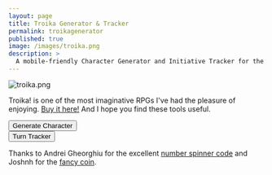 ```yaml
---
layout: page
title: Troika Generator & Tracker
permalink: troikagenerator
published: true
image: /images/troika.png
description: >
  A mobile-friendly Character Generator and Initiative Tracker for the Troika! RPG.
---
```


![troika.png]({{site.url}}/images/troika.png)

Troika! is one of the most imaginative RPGs I've had the pleasure of enjoying. [Buy it here!](https://www.melsonia.com/troika-17-p.asp) And I hope you find these tools useful.

<div class="row">
  <div class="col tightSpacing buttonWrapper"><button id="weaponButton" class="btn troikabtn btn-lg" onclick="generate()">Generate
      Character</button></div>
  <div class="col tightSpacing buttonWrapper"><button id="weaponButton" class="btn troikabtn btn-lg" onclick="showTracker()">Turn
      Tracker</button></div>
</div>

<div class="container generatorCard" id="charCard" style="display:none;">
  <div class="row">
    <div class="col-12 tightSpacing h1" id="charClass">THIS IS BROKEN! FLEE!</div>
  </div>
  <div class="row" style="justify-content: space-around !important;">
    <div class="col-3 tightSpacing h3" id="charStamina"></div>
    <div class="col-3 tightSpacing h3" id="charSkill"></div>
    <div class="col-3 tightSpacing h3" id="charLuck"></div>
  </div>
  <hr class="tightSpacing">
  <div class="row">

  </div>
  <div class="row">
    <div class="col-xl-6 col-12" id="descr">
    </div>
    <div class="col-xl-6 col-12" id="poss">
    </div>
  </div>
  <h3 style="text-align: center;">TAKE A SCREENSHOT SO YOU DON'T LOSE YOUR CHARACTER</h3>
</div>

<div class="container generatorCard" id="turnCard" style="display:none;">
  <div class="row">
    <div class="col" style="max-width: 250px;">
      <div class="number-input">
        <button onclick="this.parentNode.querySelector('input[type=number]').stepDown()"></button>
        <input class="quantity" min="0" name="quantity" value="4" type="number" max="20" id="turnPC">
        <button onclick="this.parentNode.querySelector('input[type=number]').stepUp()" class="plus"></button>
      </div>
    </div>
    <div class="col">
      <h2 class="tightSpacing">Player Characters</h2>
    </div>
  </div>


  <div class="row">
    <div class="col" style="max-width: 250px;">
      <div class="number-input">
        <button onclick="this.parentNode.querySelector('input[type=number]').stepDown()"></button>
        <input class="quantity" min="0" name="quantity" value="0" type="number" max="999" id="turnHench">
        <button onclick="this.parentNode.querySelector('input[type=number]').stepUp()" class="plus"></button>
      </div>
    </div>
    <div class="col">
      <h2 class="tightSpacing">Henchlings</h2>
    </div>
  </div>

  <div class="row">
    <div class="col" style="max-width: 250px;">
      <div class="number-input">
        <button onclick="this.parentNode.querySelector('input[type=number]').stepDown()"></button>
        <input class="quantity" min="0" name="quantity" value="10" type="number" max="999" id="turnEnemy">
        <button onclick="this.parentNode.querySelector('input[type=number]').stepUp()" class="plus"></button>
      </div>
    </div>
    <div class="col">
      <h2 class="tightSpacing">Combined Enemy Initiative</h2>
    </div>
  </div>

  <hr class="tightSpacing">

  <div class="row">
    <div class="col-6 tightSpacing buttonWrapper"><button id="weaponButton" class="btn troikabtn btn-lg" onclick="turns('round')">New
        Round</button></div>
    <div class="col-6 tightSpacing buttonWrapper"><button id="weaponButton" class="btn troikabtn btn-lg" onclick="turns('next')">Next
        Turn</button></div>
  </div>

  <div class="coinDiv">
    <div class="coin" id="tokenCoin">
      <div id="coinText">New Round</div>
    </div>
  </div>


<div class="row">
  <div class="col" id="turnList">
      <h3 class="tightSpacing"></h3>
  </div>
  <div class="col" id="tokenList" style="margin-top: 20px;">
      <h3 class="tightSpacing">Set the numbers above then click "New Round".</h3>
  </div>
</div>


</div>

Thanks to Andrei Gheorghiu for the excellent [number spinner code](https://stackoverflow.com/a/45396364/2611856) and Joshnh for the [fancy coin](http://jsfiddle.net/joshnh/Bz22S/).

<script async src="/_pages/troika.js" charset="utf-8"></script>